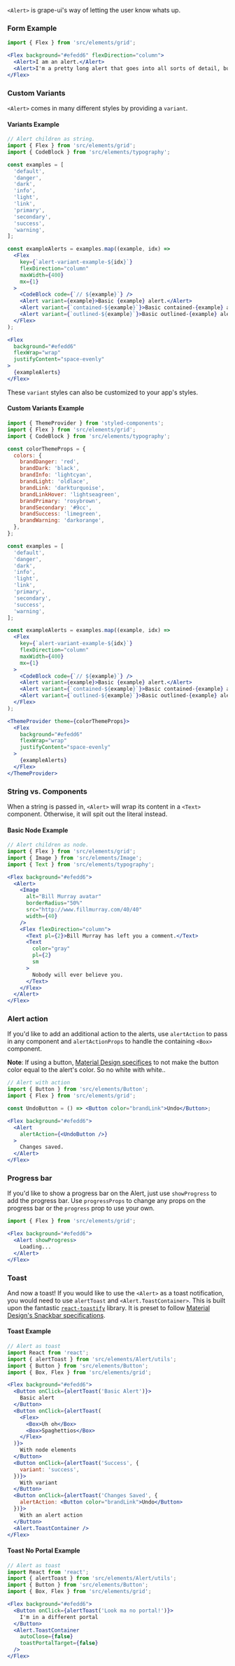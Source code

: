 `<Alert>` is grape-ui's way of letting the user know whats up.

### Form Example

```jsx in Markdown
import { Flex } from 'src/elements/grid';

<Flex background="#efedd6" flexDirection="column">
  <Alert>I am an alert.</Alert>
  <Alert>I'm a pretty long alert that goes into all sorts of detail, but am smart enough to know I have a max width and wrap appropriately within my container.</Alert>
</Flex>
```

### Custom Variants

`<Alert>` comes in many different styles by providing a `variant`.

#### Variants Example

```jsx in Markdown
// Alert children as string.
import { Flex } from 'src/elements/grid';
import { CodeBlock } from 'src/elements/typography';

const examples = [
  'default',
  'danger',
  'dark',
  'info',
  'light',
  'link',
  'primary',
  'secondary',
  'success',
  'warning',
];

const exampleAlerts = examples.map((example, idx) =>
  <Flex
    key={`alert-variant-example-${idx}`}
    flexDirection="column"
    maxWidth={400}
    mx={1}
  >
    <CodeBlock code={`// ${example}`} />
    <Alert variant={example}>Basic {example} alert.</Alert>
    <Alert variant={`contained-${example}`}>Basic contained-{example} alert.</Alert>
    <Alert variant={`outlined-${example}`}>Basic outlined-{example} alert.</Alert>
  </Flex>
);

<Flex
  background="#efedd6"
  flexWrap="wrap"
  justifyContent="space-evenly"
>
  {exampleAlerts}
</Flex>
```

These `variant` styles can also be customized to your app's styles.

#### Custom Variants Example

```jsx in Markdown
import { ThemeProvider } from 'styled-components';
import { Flex } from 'src/elements/grid';
import { CodeBlock } from 'src/elements/typography';

const colorThemeProps = {
  colors: {
    brandDanger: 'red',
    brandDark: 'black',
    brandInfo: 'lightcyan',
    brandLight: 'oldlace',
    brandLink: 'darkturquoise',
    brandLinkHover: 'lightseagreen',
    brandPrimary: 'rosybrown',
    brandSecondary: '#9cc',
    brandSuccess: 'limegreen',
    brandWarning: 'darkorange',
  },
};

const examples = [
  'default',
  'danger',
  'dark',
  'info',
  'light',
  'link',
  'primary',
  'secondary',
  'success',
  'warning',
];

const exampleAlerts = examples.map((example, idx) =>
  <Flex
    key={`alert-variant-example-${idx}`}
    flexDirection="column"
    maxWidth={400}
    mx={1}
  >
    <CodeBlock code={`// ${example}`} />
    <Alert variant={example}>Basic {example} alert.</Alert>
    <Alert variant={`contained-${example}`}>Basic contained-{example} alert.</Alert>
    <Alert variant={`outlined-${example}`}>Basic outlined-{example} alert.</Alert>
  </Flex>
);

<ThemeProvider theme={colorThemeProps}>
  <Flex
    background="#efedd6"
    flexWrap="wrap"
    justifyContent="space-evenly"
  >
    {exampleAlerts}
  </Flex>
</ThemeProvider>
```

### String vs. Components

When a string is passed in, `<Alert>` will wrap its content in a `<Text>` component.  Otherwise, it will spit out the literal instead.

#### Basic Node Example

```jsx in Markdown
// Alert children as node.
import { Flex } from 'src/elements/grid';
import { Image } from 'src/elements/Image';
import { Text } from 'src/elements/typography';

<Flex background="#efedd6">
  <Alert>
    <Image
      alt="Bill Murray avatar"
      borderRadius="50%"
      src="http://www.fillmurray.com/40/40"
      width={40}
    />
    <Flex flexDirection="column">
      <Text pl={2}>Bill Murray has left you a comment.</Text>
      <Text
        color="gray"
        pl={2}
        sm
      >
        Nobody will ever believe you.
      </Text>
    </Flex>
  </Alert>
</Flex>
```

### Alert action

If you'd like to add an additional action to the alerts, use `alertAction` to pass in any component and `alertActionProps` to handle the containing `<Box>` component.

**Note**: If using a button, [Material Design specifices](https://material.io/components/snackbars#anatomy) to not make the button color equal to the alert's color.  So no white with white..

```jsx in Markdown
// Alert with action
import { Button } from 'src/elements/Button';
import { Flex } from 'src/elements/grid';

const UndoButton = () => <Button color="brandLink">Undo</Button>;

<Flex background="#efedd6">
  <Alert
    alertAction={<UndoButton />}
  >
    Changes saved.
  </Alert>
</Flex>
```

### Progress bar

If you'd like to show a progress bar on the Alert, just use `showProgress` to add the progress bar. Use `progressProps` to change any props on the progress bar or the `progress` prop to use your own.

```jsx in Markdown
import { Flex } from 'src/elements/grid';

<Flex background="#efedd6">
  <Alert showProgress>
    Loading...
  </Alert>
</Flex>
```

### Toast

And now a toast! If you would like to use the `<Alert>` as a toast notification, you would need to use `alertToast` and `<Alert.ToastContainer>`.  This is built upon the fantastic [`react-toastify`](https://github.com/fkhadra/react-toastify) library.  It is preset to follow [Material Design's Snackbar specifications](https://material.io/components/snackbars).

#### Toast Example

```jsx in Markdown
// Alert as toast
import React from 'react';
import { alertToast } from 'src/elements/Alert/utils';
import { Button } from 'src/elements/Button';
import { Box, Flex } from 'src/elements/grid';

<Flex background="#efedd6">
  <Button onClick={alertToast('Basic Alert')}>
    Basic alert
  </Button>
  <Button onClick={alertToast(
    <Flex>
      <Box>Uh oh</Box>
      <Box>Spaghettios</Box>
    </Flex>
  )}>
    With node elements
  </Button>
  <Button onClick={alertToast('Success', {
    variant: 'success',
  })}>
    With variant
  </Button>
  <Button onClick={alertToast('Changes Saved', {
    alertAction: <Button color="brandLink">Undo</Button>
  })}>
    With an alert action
  </Button>
  <Alert.ToastContainer />
</Flex>
```

#### Toast No Portal Example

```jsx in Markdown
// Alert as toast
import React from 'react';
import { alertToast } from 'src/elements/Alert/utils';
import { Button } from 'src/elements/Button';
import { Box, Flex } from 'src/elements/grid';

<Flex background="#efedd6">
  <Button onClick={alertToast('Look ma no portal!')}>
    I'm in a different portal
  </Button>
  <Alert.ToastContainer
    autoClose={false}
    toastPortalTarget={false}
  />
</Flex>
```
